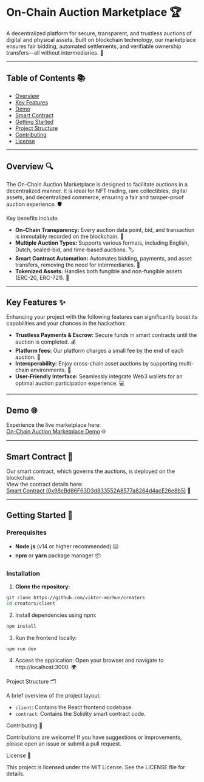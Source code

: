# On-Chain Auction Marketplace 🏆

A decentralized platform for secure, transparent, and trustless auctions of digital and physical assets. Built on blockchain technology, our marketplace ensures fair bidding, automated settlements, and verifiable ownership transfers—all without intermediaries. 🚀

---

## Table of Contents 📚

- [Overview](#overview)
- [Key Features](#key-features)
- [Demo](#demo)
- [Smart Contract](#smart-contract)
- [Getting Started](#getting-started)
- [Project Structure](#project-structure)
- [Contributing](#contributing)
- [License](#license)

---

## Overview 🔍

The On-Chain Auction Marketplace is designed to facilitate auctions in a decentralized manner. It is ideal for NFT trading, rare collectibles, digital assets, and decentralized commerce, ensuring a fair and tamper-proof auction experience. 🛡️

Key benefits include:

- **On-Chain Transparency:** Every auction data point, bid, and transaction is immutably recorded on the blockchain. 🔗
- **Multiple Auction Types:** Supports various formats, including English, Dutch, sealed-bid, and time-based auctions. 🏷️
- **Smart Contract Automation:** Automates bidding, payments, and asset transfers, removing the need for intermediaries. 🤖
- **Tokenized Assets:** Handles both fungible and non-fungible assets (ERC-20, ERC-721). 💎

---

## Key Features ✨

Enhancing your project with the following features can significantly boost its capabilities and your chances in the hackathon:

- **Trustless Payments & Escrow:** Secure funds in smart contracts until the auction is completed. 💰
- **Platform fees:** Our platform charges a small fee by the end of each auction. 🏅
- **Interoperability:** Enjoy cross-chain asset auctions by supporting multi-chain environments. 🔄
- **User-Friendly Interface:** Seamlessly integrate Web3 wallets for an optimal auction participation experience. 💻

---

## Demo 🌐

Experience the live marketplace here:  
[On-Chain Auction Marketplace Demo](https://creators-nine.vercel.app/) 🌐

---

## Smart Contract 📜

Our smart contract, which governs the auctions, is deployed on the blockchain.  
View the contract details here:  
[Smart Contract (0x98cBd86F63D3d833552A8577a8264d4acE26e8b5)](https://sepolia.etherscan.io/address/0x98cBd86F63D3d833552A8577a8264d4acE26e8b5) 🔎

---

## Getting Started 🚀

### Prerequisites

- **Node.js** (v14 or higher recommended) ⌨️
- **npm** or **yarn** package manager 📦

### Installation

1. **Clone the repository:**

```bash
git clone https://github.com/viktor-morhun/creators
cd creators/client
```

2. Install dependencies using npm:

```bash
npm install
```

3. Run the frontend locally:

```bash
npm run dev
```

4. Access the application:
   Open your browser and navigate to http://localhost:3000. 🌍

Project Structure 🗂️

A brief overview of the project layout:

- `client`: Contains the React frontend codebase.
- `contract`: Contains the Solidity smart contract code.

Contributing 🤝

Contributions are welcome! If you have suggestions or improvements, please open an issue or submit a pull request.

License 📄

This project is licensed under the MIT License. See the LICENSE file for details.
